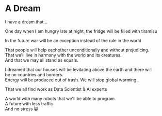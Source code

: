 # A Dream

I have a dream that...

One day when I am hungry late at night, the fridge will be filled with tiramisu

In the future war will be an exception instead of the rule in the world

That people will help eachother unconditionally and without prejudicing.
<br>
That we'll live in harmony with the world and its creatures.
<br>
And that we may all stand as equals.
<br>

I dreamed that our houses will be levitating above the earth and there will be no countries and borders.  
Energy will be produced out of trash. We will stop global warming.  

That we all find work as Data Scientist & AI experts

A world with many robots that we'll be able to program 
<br>
A future with less traffic
<br>
And no stress :smiley_cat:
<br>